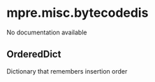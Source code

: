 mpre.misc.bytecodedis
========
No documentation available

OrderedDict
--------
Dictionary that remembers insertion order